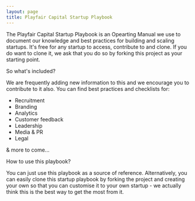 ```yaml
---
layout: page
title: Playfair Capital Startup Playbook 
---
```


The Playfair Capital Startup Playbook is an Opearting Manual we use to document our knowledge and best practices for building and scaling startups. It's free for any startup to access, contribute to and clone. If you do want to clone it, we ask that you do so by forking this project as your starting point.   

So what's included? 

We are frequently adding new information to this and we encourage you to contribute to it also. You can find best practices and checklists for: 

- Recruitment 
- Branding 
- Analytics
- Customer feedback 
- Leadership 
- Media & PR 
- Legal 

& more to come...

How to use this playbook? 

You can just use this playbook as a source of reference. Alternatively, you can easily clone this startup playbook by forking the project and creating your own so that you can customise it to your own startup - we actually think this is the best way to get the most from it.  